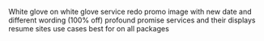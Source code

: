White glove on white glove service
redo promo image with new date and different wording (100% off)
profound promise
services and their displays
resume sites
use cases
best for on all packages